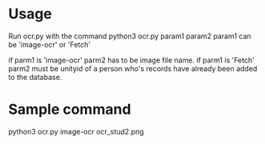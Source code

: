 # Usage

Run ocr.py with the command python3 ocr.py param1 param2
param1 can be 'image-ocr' or 'Fetch'

if parm1 is 'image-ocr' parm2 has to be image file name. 
if parm1 is 'Fetch' parm2 must be unityid of a person who's records have already been added to the database.

# Sample command

python3 ocr.py image-ocr ocr_stud2.png
